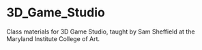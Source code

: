 # 3D_Game_Studio
Class materials for 3D Game Studio, taught by Sam Sheffield at the Maryland Institute College of Art.
